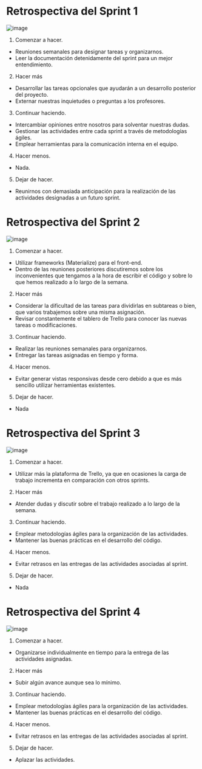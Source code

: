 # Retrospectiva del Sprint 1

![image](https://gustavoveliz.files.wordpress.com/2009/05/startechnique1.gif?w=338&h=305)

1. Comenzar a hacer. 
* Reuniones semanales para designar tareas y organizarnos.
* Leer la documentación detenidamente del sprint para un mejor entendimiento.

2. Hacer más
* Desarrollar las tareas opcionales que ayudarán a un desarrollo posterior del proyecto.
* Externar nuestras inquietudes o preguntas a los profesores.

3. Continuar haciendo.
* Intercambiar opiniones entre nosotros para solventar nuestras dudas.
* Gestionar las actividades entre cada sprint a través de metodologías ágiles.
* Emplear herramientas para la comunicación interna en el equipo.

4. Hacer menos.
* Nada.

5. Dejar de hacer.
* Reunirnos con demasiada anticipación para la realización de las actividades designadas a un futuro sprint.

# Retrospectiva del Sprint 2

![image](https://gustavoveliz.files.wordpress.com/2009/05/startechnique1.gif?w=338&h=305)

1. Comenzar a hacer. 
* Utilizar frameworks (Materialize) para el front-end.
* Dentro de las reuniones posteriores discutiremos sobre los inconvenientes que tengamos a la hora de escribir el código y sobre lo que hemos realizado a lo largo de la semana.

2. Hacer más
* Considerar la dificultad de las tareas para dividirlas en subtareas o bien, que varios trabajemos sobre una misma asignación.
* Revisar constantemente el tablero de Trello para conocer las nuevas tareas o modificaciones. 

3. Continuar haciendo.
* Realizar las reuniones semanales para organizarnos.
* Entregar las tareas asignadas en tiempo y forma.

4. Hacer menos.
* Evitar generar vistas responsivas desde cero debido a que es más sencillo utilizar herramientas existentes.

5. Dejar de hacer.
* Nada

# Retrospectiva del Sprint 3

![image](https://gustavoveliz.files.wordpress.com/2009/05/startechnique1.gif?w=338&h=305)

1. Comenzar a hacer. 
* Utilizar más la plataforma de Trello, ya que en ocasiones la carga de trabajo incrementa en comparación con otros sprints.

2. Hacer más
* Atender dudas y discutir sobre el trabajo realizado a lo largo de la semana.

3. Continuar haciendo.
* Emplear metodologías ágiles para la organización de las actividades.
* Mantener las buenas prácticas en el desarrollo del código.

4. Hacer menos.
* Evitar retrasos en las entregas de las actividades asociadas al sprint.

5. Dejar de hacer.
* Nada


# Retrospectiva del Sprint 4
![image](https://gustavoveliz.files.wordpress.com/2009/05/startechnique1.gif?w=338&h=305)

1. Comenzar a hacer. 
* Organizarse individualmente en tiempo para la entrega de las actividades asignadas.

2. Hacer más
* Subir algún avance aunque sea lo mínimo.

3. Continuar haciendo.
* Emplear metodologías ágiles para la organización de las actividades.
* Mantener las buenas prácticas en el desarrollo del código.

4. Hacer menos.
* Evitar retrasos en las entregas de las actividades asociadas al sprint.

5. Dejar de hacer.
* Aplazar las actividades.
